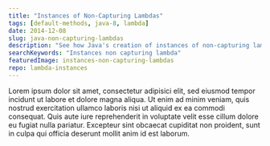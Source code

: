 ```yaml
---
title: "Instances of Non-Capturing Lambdas"
tags: [default-methods, java-8, lambda]
date: 2014-12-08
slug: java-non-capturing-lambdas
description: "See how Java's creation of instances of non-capturing lambda expressions can lead to unexpected and possibly bug-inducing behavior."
searchKeywords: "Instances non capturing lambda"
featuredImage: instances-non-capturing-lambdas
repo: lambda-instances
---
```


Lorem ipsum dolor sit amet, consectetur adipisici elit, sed eiusmod tempor incidunt ut labore et dolore magna aliqua.
Ut enim ad minim veniam, quis nostrud exercitation ullamco laboris nisi ut aliquid ex ea commodi consequat.
Quis aute iure reprehenderit in voluptate velit esse cillum dolore eu fugiat nulla pariatur.
Excepteur sint obcaecat cupiditat non proident, sunt in culpa qui officia deserunt mollit anim id est laborum.